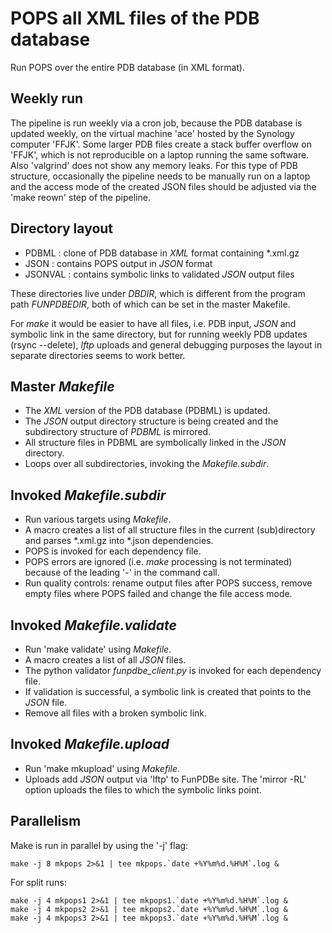 
# POPS all XML files of the PDB database
Run POPS over the entire PDB database (in XML format).

## Weekly run
The pipeline is run weekly via a cron job, because the PDB database
is updated weekly, on the virtual machine 'ace' hosted by the Synology computer 'FFJK'.
Some larger PDB files create a stack buffer overflow on 'FFJK', which is not
reproducible on a laptop running the same software. Also 'valgrind' does not
show any memory leaks. For this type of PDB structure, occasionally the pipeline
needs to be manually run on a laptop and the access mode of the created JSON files
should be adjusted via the 'make reown' step of the pipeline.

## Directory layout
- PDBML : clone of PDB database in *XML* format containing \*.xml.gz
- JSON : contains POPS output in *JSON* format
- JSONVAL : contains symbolic links to validated *JSON* output files

These directories live under *DBDIR*, which is different from
the program path *FUNPDBEDIR*, both of which can be set in the
master Makefile. 

For *make* it would be easier to have all files, i.e. PDB input,
*JSON* and symbolic link in the same directory, but for running weekly
PDB updates (rsync --delete), *lftp* uploads and general debugging purposes
the layout in separate directories seems to work better.

## Master *Makefile*
- The *XML* version of the PDB database (PDBML) is updated.
- The *JSON* output directory structure is being created 
    and the subdirectory structure of *PDBML* is mirrored.
- All structure files in PDBML are symbolically linked in
    the *JSON* directory.
- Loops over all subdirectories, invoking the *Makefile.subdir*.

## Invoked *Makefile.subdir*
- Run various targets using *Makefile*.
- A macro creates a list of all structure files in the current
    (sub)directory and parses \*.xml.gz into \*.json dependencies.
- POPS is invoked for each dependency file.
- POPS errors are ignored (i.e. *make* processing is not terminated)
    because of the leading '-' in the command call.
- Run quality controls: rename output files after POPS success,
    remove empty files where POPS failed and change the file access mode.

## Invoked *Makefile.validate*
- Run 'make validate' using *Makefile*.
- A macro creates a list of all *JSON* files.
- The python validator *funpdbe\_client.py* is invoked for each
    dependency file.
- If validation is successful, a symbolic link is created
    that points to the *JSON* file.
- Remove all files with a broken symbolic link.

## Invoked *Makefile.upload*
- Run 'make mkupload' using *Makefile*.
- Uploads add *JSON* output via 'lftp' to FunPDBe site.
    The 'mirror -RL' option uploads the files to which the symbolic links point. 

## Parallelism
Make is run in parallel by using the '-j' flag:
```
make -j 8 mkpops 2>&1 | tee mkpops.`date +%Y%m%d.%H%M`.log &
```
For split runs:
```
make -j 4 mkpops1 2>&1 | tee mkpops1.`date +%Y%m%d.%H%M`.log &
make -j 4 mkpops2 2>&1 | tee mkpops2.`date +%Y%m%d.%H%M`.log &
make -j 4 mkpops3 2>&1 | tee mkpops3.`date +%Y%m%d.%H%M`.log &
```

